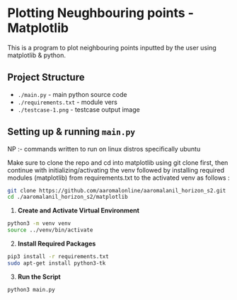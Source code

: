 # Plotting Neughbouring points - Matplotlib

This is a program to plot neighbouring points inputted by the user using matplotlib & python.

## Project Structure

- `./main.py` - main python source code
-  `./requirements.txt` - module vers
- `./testcase-1.png` - testcase output image


## Setting up & running `main.py` 

NP :- commands written to run on linux distros specifically ubuntu

Make sure to clone the repo and cd into matplotlib using git clone first, then continue with initializing/activating the venv followed by installing required modules (matplotlib) from requirements.txt to the activated venv as follows :
```sh
git clone https://github.com/aaromalonline/aaromalanil_horizon_s2.git
cd ./aaromalanil_horizon_s2/matplotlib
```

1.  **Create and Activate Virtual Environment**
```sh
python3 -m venv venv
source ../venv/bin/activate
```
2.  **Install Required Packages**
```sh
pip3 install -r requirements.txt
sudo apt-get install python3-tk
```
3.  **Run the Script**
```sh
python3 main.py
```